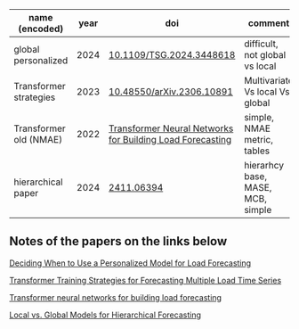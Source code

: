 | name (encoded)                | year | doi                                                                                                  | comment                              |
|-----------------------|------|------------------------------------------------------------------------------------------------------|--------------------------------------|
| global personalized   | 2024 | [10.1109/TSG.2024.3448618](https://doi.org/10.1109/TSG.2024.3448618)                                | difficult, not global vs local       |
| Transformer strategies| 2023 | [10.48550/arXiv.2306.10891](https://arxiv.org/abs/2306.10891)                                       | Multivariate Vs local Vs global      |
| Transformer old (NMAE)| 2022 | [Transformer Neural Networks for Building Load Forecasting](https://www.researchgate.net/publication/367221543_Transformer_Neural_Networks_for_Building_Load_Forecasting) | simple, NMAE metric, tables          |
| hierarchical paper    | 2024 | [2411.06394](https://arxiv.org/abs/2411.06394)                                                      | hierarhcy base, MASE, MCB, simple

**Notes of the papers on the links below**
---

[Deciding When to Use a Personalized Model for Load Forecasting ](https://cooked-flier-beb.notion.site/Deciding-When-to-Use-a-Personalized-Model-for-Load-Forecasting-21a065be0c03806eabdce8a6033a3b8b?source=copy_link)

[Transformer Training Strategies for Forecasting Multiple Load Time Series](https://cooked-flier-beb.notion.site/Transformer-Training-Strategies-for-Forecasting-Multiple-Load-Time-Series-21a065be0c0380bd9336e683ffdb62ee?source=copy_link)

[Transformer neural networks for building load forecasting](https://cooked-flier-beb.notion.site/Transformer-neural-networks-for-building-load-forecasting-21b065be0c038054851feb01a01b2b73?source=copy_link)

[Local vs. Global Models for Hierarchical Forecasting ](https://cooked-flier-beb.notion.site/Local-vs-Global-Models-for-Hierarchical-Forecasting-21a065be0c03805c98b1e5bff40abf66?pvs=74)